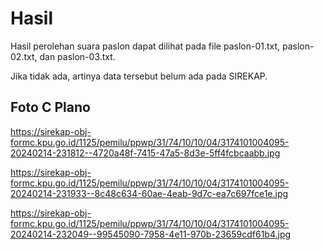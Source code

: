 # Hasil

Hasil perolehan suara paslon dapat dilihat pada file paslon-01.txt, paslon-02.txt, dan paslon-03.txt.

Jika tidak ada, artinya data tersebut belum ada pada SIREKAP.

## Foto C Plano

https://sirekap-obj-formc.kpu.go.id/1125/pemilu/ppwp/31/74/10/10/04/3174101004095-20240214-231812--4720a48f-7415-47a5-8d3e-5ff4fcbcaabb.jpg

https://sirekap-obj-formc.kpu.go.id/1125/pemilu/ppwp/31/74/10/10/04/3174101004095-20240214-231933--8c48c634-60ae-4eab-9d7c-ea7c697fce1e.jpg

https://sirekap-obj-formc.kpu.go.id/1125/pemilu/ppwp/31/74/10/10/04/3174101004095-20240214-232049--99545090-7958-4e11-970b-23659cdf61b4.jpg
